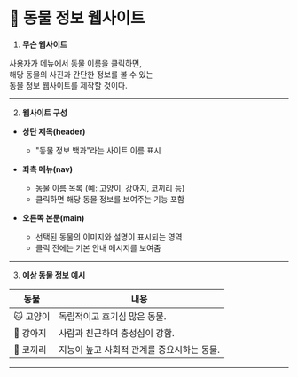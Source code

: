 # 🐾 동물 정보 웹사이트

1. **무슨 웹사이트**

사용자가 메뉴에서 동물 이름을 클릭하면,  
해당 동물의 사진과 간단한 정보를 볼 수 있는  
 동물 정보 웹사이트를 제작할 것이다.

---

2. **웹사이트 구성**

- **상단 제목(header)**  
  - "동물 정보 백과"라는 사이트 이름 표시

- **좌측 메뉴(nav)**  
  - 동물 이름 목록 (예: 고양이, 강아지, 코끼리 등)
  - 클릭하면 해당 동물 정보를 보여주는 기능 포함

- **오른쪽 본문(main)**  
  - 선택된 동물의 이미지와 설명이 표시되는 영역
  - 클릭 전에는 기본 안내 메시지를 보여줌

---

3. **예상 동물 정보 예시**

| 동물 | 내용 |
|------|------|
| 🐱 고양이 | 독립적이고 호기심 많은 동물. |
| 🐶 강아지 | 사람과 친근하며 충성심이 강함. |
| 🐘 코끼리 | 지능이 높고 사회적 관계를 중요시하는 동물. |

---
